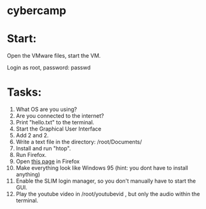 # cybercamp
<h1>Start:</h1>
<p>Open the VMware files, start the VM.</p>
<p>Login as root, password: passwd</p>

<h1>Tasks:</h1>

<ol>
  <li>What OS are you using?</li>
  <li>Are you connected to the internet?</li>
  <li>Print "hello.txt" to the terminal.</li>
  <li>Start the Graphical User Interface </li>
  <li>Add 2 and 2. </li>
  <li>Write a text file in the directory: /root/Documents/</li>
  <li>Install and run "htop". </li>
  <li>Run Firefox.</li>
  <li>Open <a href="https://cat-bounce.com">this page</a> in Firefox</li>
  <li>Make everything look like Windows 95 (hint: you dont have to install anything)</li>
  <li>Enable the SLIM login manager, so you don't manually have to start the GUI.</li>
  <li>Play the youtube video in /root/youtubevid , but only the audio within the terminal.</li>
</ol>
